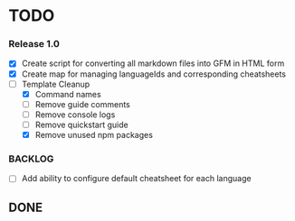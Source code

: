 # TODO

### Release 1.0
- [x] Create script for converting all markdown files into GFM in HTML form
- [x] Create map for managing languageIds and corresponding cheatsheets
- [ ] Template Cleanup
  - [x] Command names
  - [ ] Remove guide comments
  - [ ] Remove console logs
  - [ ] Remove quickstart guide
  - [x] Remove unused npm packages

### BACKLOG
- [ ] Add ability to configure default cheatsheet for each language

## DONE
